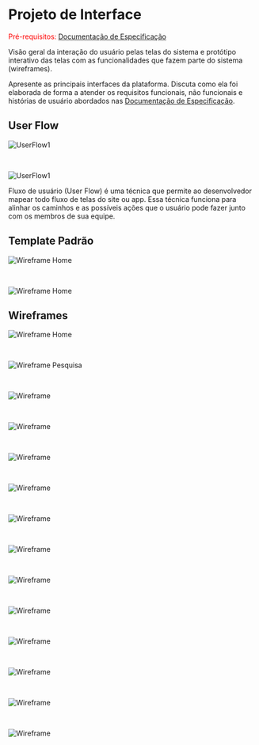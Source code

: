 # Projeto de Interface

<span style="color:red">Pré-requisitos: <a href="2-Especificação do Projeto.md"> Documentação de Especificação</a></span>

Visão geral da interação do usuário pelas telas do sistema e protótipo interativo das telas com as funcionalidades que fazem parte do sistema (wireframes).

Apresente as principais interfaces da plataforma. Discuta como ela foi elaborada de forma a atender os requisitos funcionais, não funcionais e histórias de usuário abordados nas <a href="2-Especificação do Projeto.md"> Documentação de Especificação</a>.

## User Flow

![UserFlow1](img/userflow/User-Flow1.png)

<br/>

![UserFlow1](img/userflow/User-Flow2.png.png)

Fluxo de usuário (User Flow) é uma técnica que permite ao desenvolvedor mapear todo fluxo de telas do site ou app. Essa técnica funciona para alinhar os caminhos e as possíveis ações que o usuário pode fazer junto com os membros de sua equipe.

## Template Padrão

![Wireframe Home](img/wireframes/Template-Home.png)

<br/>

![Wireframe Home](img/wireframes/Template-Outras-Paginas.png)

## Wireframes

![Wireframe Home](img/wireframes/Home.png)

<br/>

![Wireframe Pesquisa](img/wireframes/Pesquisa.png)

<br/>

![Wireframe](img/wireframes/Pagina%20visualiza%C3%A7%C3%A3o%20Produtos.png)

<br/>

![Wireframe](img/wireframes/Login.png)

<br/>

![Wireframe](img/wireframes/Criar%20Conta.png)

<br/>

![Wireframe](img/wireframes/Recuperar%20senha.png)

<br/>

![Wireframe](img/wireframes/Alterar%20Senha.png)

<br/>

![Wireframe](img/wireframes/Usuario-empresa.png)

<br/>

![Wireframe](img/wireframes/Usuario.png)

<br/>

![Wireframe](img/wireframes/Atualizar-Pagina.png)

<br/>

![Wireframe](img/wireframes/Usuario.png)

<br/>

![Wireframe](img/wireframes/Editar-Usuario-Empresa.png.png)

<br/>

![Wireframe](img/wireframes/Editar-Usuario.png.png)

<br/>

![Wireframe](img/wireframes/Page%20-%20Erro%20404.png)
